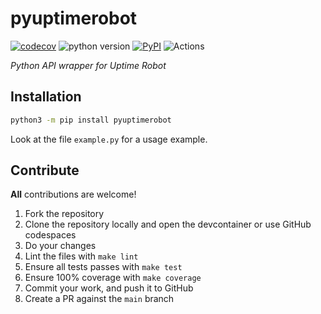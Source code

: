 # pyuptimerobot

[![codecov](https://codecov.io/gh/ludeeus/pyuptimerobot/branch/main/graph/badge.svg)](https://codecov.io/gh/ludeeus/pyuptimerobot)
![python version](https://img.shields.io/badge/Python-3.8=><=3.10-blue.svg)
[![PyPI](https://img.shields.io/pypi/v/pyuptimerobot)](https://pypi.org/project/pyuptimerobot)
![Actions](https://github.com/ludeeus/pyuptimerobot/workflows/Actions/badge.svg?branch=main)


_Python API wrapper for Uptime Robot_

## Installation

```bash
python3 -m pip install pyuptimerobot
```

Look at the file `example.py` for a usage example.

## Contribute

**All** contributions are welcome!

1. Fork the repository
2. Clone the repository locally and open the devcontainer or use GitHub codespaces
3. Do your changes
4. Lint the files with `make lint`
5. Ensure all tests passes with `make test`
6. Ensure 100% coverage with `make coverage`
7. Commit your work, and push it to GitHub
8. Create a PR against the `main` branch